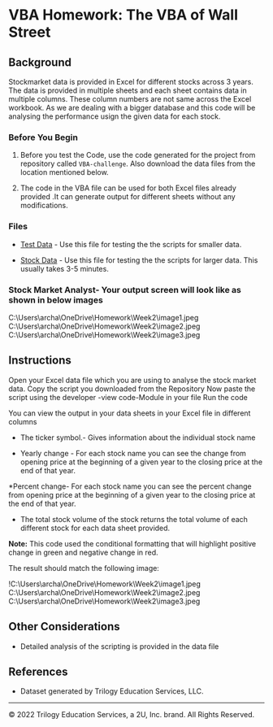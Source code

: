 # VBA Homework: The VBA of Wall Street

## Background

Stockmarket  data is provided in Excel for different stocks across 3 years. The data is provided in multiple sheets and each sheet contains data in multiple columns. These column numbers are not same across the Excel workbook. As we are dealing with a bigger database and this code will be analysing the performance usign the given data for each stock.
### Before You Begin

1. Before you test the Code, use the code generated for the project from repository  called `VBA-challenge`. Also download the data files from the location mentioned below.

2. The code in the VBA file can be used for both Excel files already provided .It can generate output for different sheets without any modifications.

### Files

* [Test Data]("C:\Users\archa\OneDrive\Homework\alphabetical_data") - Use this file for testing the  the scripts for smaller data.

* [Stock Data]("C:\Users\archa\OneDrive\Homework\Multiple_year_stock_data.xlsx) - Use this file for testing the  the scripts for larger data. This usually takes 3-5 minutes.

### Stock Market Analyst- Your output screen will look like as shown in below images

C:\Users\archa\OneDrive\Homework\Week2\image1.jpeg
C:\Users\archa\OneDrive\Homework\Week2\image2.jpeg
C:\Users\archa\OneDrive\Homework\Week2\image3.jpeg


## Instructions

Open your Excel data file which you are using to analyse the stock market data. 
Copy the script you downloaded from the Repository
Now paste the script using the developer -view code-Module in your file
Run the code

You can view the output in your data sheets in your Excel file in different columns
  * The ticker symbol.- Gives information about the individual stock name

  * Yearly change - For each stock name you can see the change from opening price at the beginning of a given year to the closing price at the end of that year.

  *Percent change- For each stock name you can see the percent change from opening price at the beginning of a given year to the closing price at the end of that year.

  * The total stock volume of the stock returns the total volume of each different stock for each data sheet provided.

**Note:** This code used the conditional formatting that will highlight positive change in green and negative change in red.

The result should match the following image:

!C:\Users\archa\OneDrive\Homework\Week2\image1.jpeg
C:\Users\archa\OneDrive\Homework\Week2\image2.jpeg
C:\Users\archa\OneDrive\Homework\Week2\image3.jpeg




## Other Considerations

* Detailed analysis of the scripting is provided in the data file


## References

* Dataset generated by Trilogy Education Services, LLC.

- - -

© 2022 Trilogy Education Services, a 2U, Inc. brand. All Rights Reserved.


